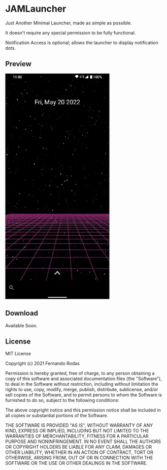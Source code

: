 # JAMLauncher

Just Another Minimal Launcher, made as simple as possible.

It doesn't require any special permission to be fully functional.

Notification Access is optional; allows the launcher to display notification dots.

## Preview

<img width="65%" src="https://github.com/fvrodas/JAMLauncher/raw/main/media/demo.gif" alt="" />

## Download

Available Soon.

## License

MIT License

Copyright (c) 2021 Fernando Rodas

Permission is hereby granted, free of charge, to any person obtaining a copy
of this software and associated documentation files (the "Software"), to deal
in the Software without restriction, including without limitation the rights
to use, copy, modify, merge, publish, distribute, sublicense, and/or sell
copies of the Software, and to permit persons to whom the Software is
furnished to do so, subject to the following conditions:

The above copyright notice and this permission notice shall be included in all
copies or substantial portions of the Software.

THE SOFTWARE IS PROVIDED "AS IS", WITHOUT WARRANTY OF ANY KIND, EXPRESS OR
IMPLIED, INCLUDING BUT NOT LIMITED TO THE WARRANTIES OF MERCHANTABILITY,
FITNESS FOR A PARTICULAR PURPOSE AND NONINFRINGEMENT. IN NO EVENT SHALL THE
AUTHORS OR COPYRIGHT HOLDERS BE LIABLE FOR ANY CLAIM, DAMAGES OR OTHER
LIABILITY, WHETHER IN AN ACTION OF CONTRACT, TORT OR OTHERWISE, ARISING FROM,
OUT OF OR IN CONNECTION WITH THE SOFTWARE OR THE USE OR OTHER DEALINGS IN THE
SOFTWARE.
